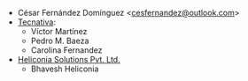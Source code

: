 - César Fernández Domínguez \<<cesfernandez@outlook.com>\>
- [Tecnativa](https://www.tecnativa.com):
  - Víctor Martínez
  - Pedro M. Baeza
  - Carolina Fernandez
- [Heliconia Solutions Pvt. Ltd.](https://www.heliconia.io)
  - Bhavesh Heliconia
